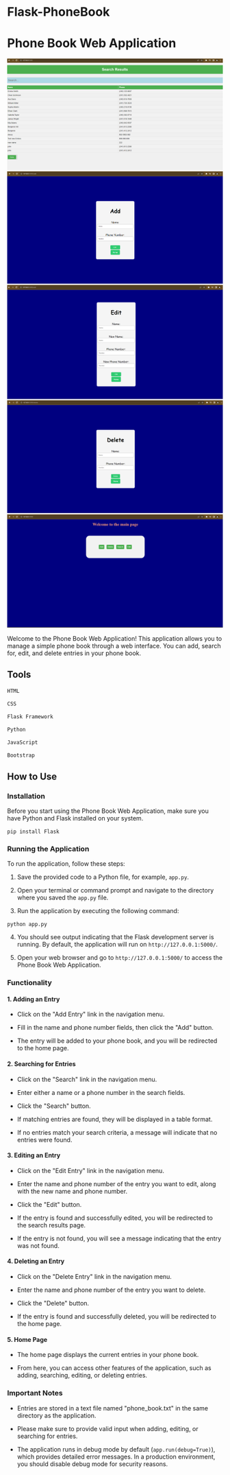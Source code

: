 # Flask-PhoneBook
# Phone Book Web Application
![My Image](image-1.png)
![My Image](image-2.png)
![My Image](image-3.png)
![My Image](image-4.png)
![My Image](image.png)




Welcome to the Phone Book Web Application! This application allows you to manage a simple phone book through a web interface. 
You can add, search for, edit, and delete entries in your phone book.
## Tools

```shell
HTML
```
```shell
CSS
```
```shell
Flask Framework
```
```shell
Python
```
```shell
JavaScript
```
```shell
Bootstrap
```


## How to Use

### Installation

Before you start using the Phone Book Web Application, make sure you have Python and Flask installed on your system.

```shell
pip install Flask
```

### Running the Application

To run the application, follow these steps:

1. Save the provided code to a Python file, for example, `app.py`.

2. Open your terminal or command prompt and navigate to the directory where you saved the `app.py` file.

3. Run the application by executing the following command:

```shell
python app.py
```

4. You should see output indicating that the Flask development server is running. By default, the application will run on `http://127.0.0.1:5000/`.

5. Open your web browser and go to `http://127.0.0.1:5000/` to access the Phone Book Web Application.

### Functionality

#### 1. Adding an Entry

- Click on the "Add Entry" link in the navigation menu.

- Fill in the name and phone number fields, then click the "Add" button.

- The entry will be added to your phone book, and you will be redirected to the home page.

#### 2. Searching for Entries

- Click on the "Search" link in the navigation menu.

- Enter either a name or a phone number in the search fields.

- Click the "Search" button.

- If matching entries are found, they will be displayed in a table format.

- If no entries match your search criteria, a message will indicate that no entries were found.

#### 3. Editing an Entry

- Click on the "Edit Entry" link in the navigation menu.

- Enter the name and phone number of the entry you want to edit, along with the new name and phone number.

- Click the "Edit" button.

- If the entry is found and successfully edited, you will be redirected to the search results page.

- If the entry is not found, you will see a message indicating that the entry was not found.

#### 4. Deleting an Entry

- Click on the "Delete Entry" link in the navigation menu.

- Enter the name and phone number of the entry you want to delete.

- Click the "Delete" button.

- If the entry is found and successfully deleted, you will be redirected to the home page.

#### 5. Home Page

- The home page displays the current entries in your phone book.

- From here, you can access other features of the application, such as adding, searching, editing, or deleting entries.

### Important Notes

- Entries are stored in a text file named "phone_book.txt" in the same directory as the application.

- Please make sure to provide valid input when adding, editing, or searching for entries.

- The application runs in debug mode by default (`app.run(debug=True)`), which provides detailed error messages. In a production environment, you should disable debug mode for security reasons.

<!-- Enjoy using the Phone Book Web Application to manage your contacts! -->
